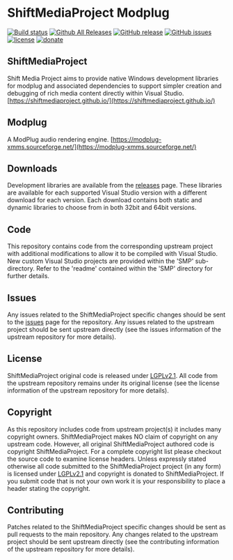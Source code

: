 ShiftMediaProject Modplug
=============
[![Build status](https://ci.appveyor.com/api/projects/status/d0xwk401cbskdj6d?svg=true)](https://ci.appveyor.com/project/Sibras/modplug)
[![Github All Releases](https://img.shields.io/github/downloads/ShiftMediaProject/modplug/total.svg)](https://github.com/ShiftMediaProject/modplug/releases)
[![GitHub release](https://img.shields.io/github/release/ShiftMediaProject/modplug.svg)](https://github.com/ShiftMediaProject/modplug/releases/latest)
[![GitHub issues](https://img.shields.io/github/issues/ShiftMediaProject/modplug.svg)](https://github.com/ShiftMediaProject/modplug/issues)
[![license](https://img.shields.io/github/license/ShiftMediaProject/modplug.svg)](https://github.com/ShiftMediaProject/modplug)
[![donate](https://img.shields.io/badge/donate-link-brightgreen.svg)](https://shiftmediaproject.github.io/8-donate/)
## ShiftMediaProject

Shift Media Project aims to provide native Windows development libraries for modplug and associated dependencies to support simpler creation and debugging of rich media content directly within Visual Studio. [https://shiftmediaproject.github.io/](https://shiftmediaproject.github.io/)

## Modplug

A ModPlug audio rendering engine. [https://modplug-xmms.sourceforge.net/](https://modplug-xmms.sourceforge.net/)

## Downloads

Development libraries are available from the [releases](https://github.com/ShiftMediaProject/modplug/releases) page. These libraries are available for each supported Visual Studio version with a different download for each version. Each download contains both static and dynamic libraries to choose from in both 32bit and 64bit versions.

## Code

This repository contains code from the corresponding upstream project with additional modifications to allow it to be compiled with Visual Studio. New custom Visual Studio projects are provided within the 'SMP' sub-directory. Refer to the 'readme' contained within the 'SMP' directory for further details.

## Issues

Any issues related to the ShiftMediaProject specific changes should be sent to the [issues](https://github.com/ShiftMediaProject/modplug/issues) page for the repository. Any issues related to the upstream project should be sent upstream directly (see the issues information of the upstream repository for more details).

## License

ShiftMediaProject original code is released under [LGPLv2.1](https://www.gnu.org/licenses/lgpl-2.1.html). All code from the upstream repository remains under its original license (see the license information of the upstream repository for more details).

## Copyright

As this repository includes code from upstream project(s) it includes many copyright owners. ShiftMediaProject makes NO claim of copyright on any upstream code. However, all original ShiftMediaProject authored code is copyright ShiftMediaProject. For a complete copyright list please checkout the source code to examine license headers. Unless expressly stated otherwise all code submitted to the ShiftMediaProject project (in any form) is licensed under [LGPLv2.1](https://www.gnu.org/licenses/lgpl-2.1.html) and copyright is donated to ShiftMediaProject. If you submit code that is not your own work it is your responsibility to place a header stating the copyright.

## Contributing

Patches related to the ShiftMediaProject specific changes should be sent as pull requests to the main repository. Any changes related to the upstream project should be sent upstream directly (see the contributing information of the upstream repository for more details).